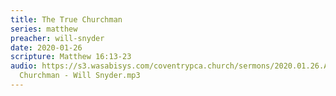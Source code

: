 ```yaml
---
title: The True Churchman
series: matthew
preacher: will-snyder
date: 2020-01-26
scripture: Matthew 16:13-23
audio: https://s3.wasabisys.com/coventrypca.church/sermons/2020.01.26.A The True
  Churchman - Will Snyder.mp3
---
```

